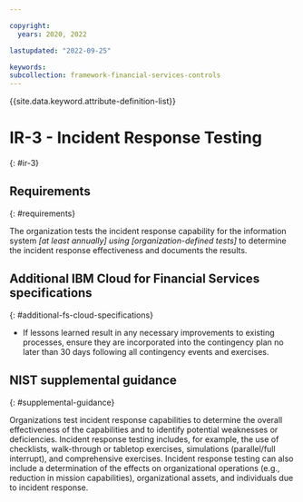 ```yaml
---

copyright:
  years: 2020, 2022

lastupdated: "2022-09-25"

keywords: 
subcollection: framework-financial-services-controls
---
```


{{site.data.keyword.attribute-definition-list}}

         
# IR-3 - Incident Response Testing
{: #ir-3}

## Requirements
{: #requirements}

The organization tests the incident response capability for the information system _[at least annually] using [organization-defined tests]_ to determine the incident response effectiveness and documents the results.

## Additional IBM Cloud for Financial Services specifications
{: #additional-fs-cloud-specifications}

- If lessons learned result in any necessary improvements to existing processes, ensure they are incorporated into the contingency plan no later than 30 days following all contingency events and exercises.

## NIST supplemental guidance
{: #supplemental-guidance}

Organizations test incident response capabilities to determine the overall effectiveness of the capabilities and to identify potential weaknesses or deficiencies. Incident response testing includes, for example, the use of checklists, walk-through or tabletop exercises, simulations (parallel/full interrupt), and comprehensive exercises. Incident response testing can also include a determination of the effects on organizational operations (e.g., reduction in mission capabilities), organizational assets, and individuals due to incident response.



